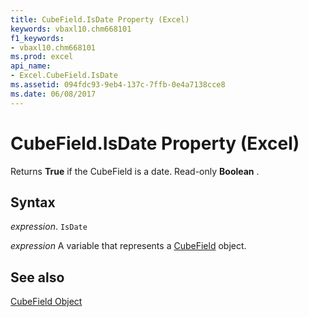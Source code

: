 ```yaml
---
title: CubeField.IsDate Property (Excel)
keywords: vbaxl10.chm668101
f1_keywords:
- vbaxl10.chm668101
ms.prod: excel
api_name:
- Excel.CubeField.IsDate
ms.assetid: 094fdc93-9eb4-137c-7ffb-0e4a7138cce8
ms.date: 06/08/2017
---
```



# CubeField.IsDate Property (Excel)

Returns  **True** if the CubeField is a date. Read-only **Boolean** .


## Syntax

 _expression_. `IsDate`

 _expression_ A variable that represents a [CubeField](Excel.CubeField.md) object.


## See also


[CubeField Object](Excel.CubeField.md)

